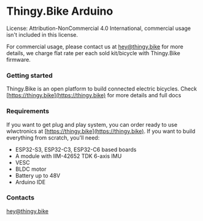 # Thingy.Bike Arduino

License: Attribution-NonCommercial 4.0 International, commercial usage isn't included in this license.

For commercial usage, please contact us at hey@thingy.bike for more details, we charge flat rate per each sold kit/bicycle with Thingy.Bike firmware.

### Getting started

Thingy.Bike is an open platform to build connected electric bicycles. Check [https://thingy.bike](https://thingy.bike) for more details and full docs

### Requirements

If you want to get plug and play system, you can order ready to use wlwctronics at [https://thingy.bike](https://thingy.bike). If you want to build everything from scratch, you'll need:

- ESP32-S3, ESP32-C3, ESP32-C6 based boards
- A module with IIM-42652 TDK 6-axis IMU
- VESC
- BLDC motor
- Battery up to 48V
- Arduino IDE


### Contacts

hey@thingy.bike
